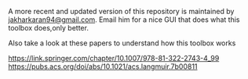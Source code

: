 A more recent and updated version of this repository is maintained by jakharkaran94@gmail.com. Email him for a nice GUI that does what this toolbox does,only better. 

Also take a look at these papers to understand how this toolbox works

https://link.springer.com/chapter/10.1007/978-81-322-2743-4_99
https://pubs.acs.org/doi/abs/10.1021/acs.langmuir.7b00811

